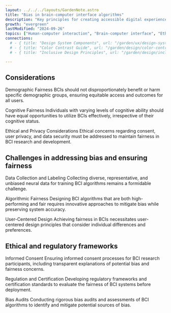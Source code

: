 ```yaml
---
layout: ../../../layouts/GardenNote.astro
title: "Bias in brain-computer interface algorithms"
description: "Key principles for creating accessible digital experiences"
growth: "evergreen"
lastModified: "2024-09-26"
topics: ["Human-computer interaction", "Brain-computer interface", "Ethics"]
connections:
  # - { title: "Design System Components", url: "/garden/ux/design-system-components" }
  # - { title: "Color Contrast Guide", url: "/garden/design/color-contrast" }
  # - { title: "Inclusive Design Principles", url: "/garden/design/inclusive-design-principles" }

---
```

## Considerations

Demographic Fairness
BCIs should not disproportionately benefit or harm specific demographic groups, ensuring equitable access and outcomes for all users.

Cognitive Fairness
Individuals with varying levels of cognitive ability should have equal opportunities to utilize BCIs effectively, irrespective of their cognitive status.

Ethical and Privacy Considerations
Ethical concerns regarding consent, user privacy, and data security must be addressed to maintain fairness in BCI research and development.

## Challenges in addressing bias and ensuring fairness

Data Collection and Labeling
Collecting diverse, representative, and unbiased neural data for training BCI algorithms remains a formidable challenge.

Algorithmic Fairness
Designing BCI algorithms that are both high-performing and fair requires innovative approaches to mitigate bias while preserving system accuracy.

User-Centered Design
Achieving fairness in BCIs necessitates user-centered design principles that consider individual differences and preferences.

## Ethical and regulatory frameworks

Informed Consent
Ensuring informed consent processes for BCI research participants, including transparent explanations of potential bias and fairness concerns.

Regulation and Certification
Developing regulatory frameworks and certification standards to evaluate the fairness of BCI systems before deployment.

Bias Audits
Conducting rigorous bias audits and assessments of BCI algorithms to identify and mitigate potential sources of bias.

